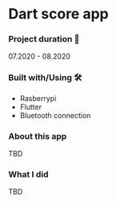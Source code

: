 # Dart score app

### Project duration 📅 
07.2020 - 08.2020


### Built with/Using 🛠 
* Rasberrypi
* Flutter
* Bluetooth connection

### About this app

TBD

### What I did

TBD




    
